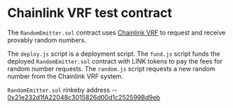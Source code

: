 # Chainlink VRF test contract

The `RandomEmitter.sol` contract uses [Chainlink VRF](https://docs.chain.link/docs/chainlink-vrf/) to request and receive provably random numbers.

The `deploy.js` script is a deployment script. The `fund.js` script funds the deployed `RandomEmitter.sol` contract with LINK tokens to pay the fees for random number requests. The `random.js` script requests a new random number from the Chainlink VRF system.

`RandomEmitter.sol` rinkeby address -- [0x21e232d1fA22048c3015826d00d1c252599Bd9eb](https://rinkeby.etherscan.io/address/0x21e232d1fA22048c3015826d00d1c252599Bd9eb) 